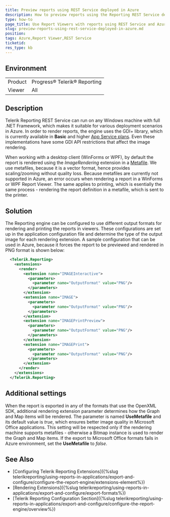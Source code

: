```yaml
---
title: Preview reports using REST Service deployed in Azure
description: How to preview reports using the Reporting REST Service deployed in Azure
type: how-to
page_title: Use Report Viewers with reports using REST Service and Azure
slug: preview-reports-using-rest-service-deployed-in-azure.md
position: 
tags: Azure,Report Viewer,REST Service
ticketid: 
res_type: kb
---
```


## Environment
<table>
	<tr>
		<td>Product</td>
		<td>Progress® Telerik® Reporting</td>
	</tr>
	<tr>
		<td>Viewer</td>
		<td>All</td>
	</tr>
</table>


## Description
Telerik Reporting REST Service can run on any Windows machine with full .NET Framework, which makes it suitable for various deployment scenarios in Azure.
In order to render reports, the engine uses the GDI+ library, which is currently available in **Basic** and higher [App Service plans](https://azure.microsoft.com/en-us/pricing/details/app-service/windows/).
Even these implementations have some GDI API restrictions that affect the image rendering.

When working with a desktop client (WinForms or WPF), by default the report is rendered using the *ImageRendering* extension in a [Metafile](https://msdn.microsoft.com/en-us/library/windows/desktop/dd145051(v=vs.85).aspx). 
We use metafiles, because it is a vector format, hence provides scaling/zooming without quality loss. 
Because metafiles are currently not supported in Azure, an error occurs when rendering a report in a WinForms or WPF Report Viewer.
The same applies to printing, which is esentially the same process - rendering the report definition in a metafile, which is sent to the printer.

## Solution
The Reporting engine can be configured to use different output formats for rendering and printing the reports in viewers. 
These configurations are set up in the application configuration file and determine the type of the output image for each rendering extension.
A sample configuration that can be used in Azure, because it forces the report to be previewed and rendered in PNG format is shown below:
```xml
  <Telerik.Reporting>
    <extensions>
      <render>
        <extension name="IMAGEInteractive">
          <parameters>
            <parameter name="OutputFormat" value="PNG"/>
          </parameters>
        </extension>
        <extension name="IMAGE">
          <parameters>
            <parameter name="OutputFormat" value="PNG"/>
          </parameters>
        </extension>
        <extension name="IMAGEPrintPreview">
          <parameters>
            <parameter name="OutputFormat" value="PNG"/>
          </parameters>
        </extension>
        <extension name="IMAGEPrint">
          <parameters>
            <parameter name="OutputFormat" value="PNG"/>
          </parameters>
        </extension>
      </render>
    </extensions>
  </Telerik.Reporting>
```
## Additional settings
When the report is exported in any of the formats that use the OpenXML SDK, additional rendering extension parameter determines how the Graph and Map items will be rendered.
The parameter is named **UseMetafile** and its default value is *true*, which ensures better image quality in Microsoft Office applications.
This setting will be respected only if the rendering machine supports metafiles - otherwise a Bitmap instance is used to render the Graph and Map items.
If the export to Microsoft Office formats fails in Azure environment, set the **UseMetafile** to *false*. 

## See Also
- [Configuring Telerik Reporting Extensions]({%slug telerikreporting/using-reports-in-applications/export-and-configure/configure-the-report-engine/extensions-element%})
- [Rendering Extensions]({%slug telerikreporting/using-reports-in-applications/export-and-configure/export-formats%})
- [Telerik Reporting Configuration Section]({%slug telerikreporting/using-reports-in-applications/export-and-configure/configure-the-report-engine/overview%})
